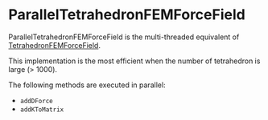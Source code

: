 # ParallelTetrahedronFEMForceField

ParallelTetrahedronFEMForceField is the multi-threaded equivalent of [TetrahedronFEMForceField](../../../../components/solidmechanics/fem/elastic/tetrahedronfemforcefield).

This implementation is the most efficient when the number of tetrahedron is large (> 1000).

The following methods are executed in parallel:
- `addDForce`
- `addKToMatrix`
